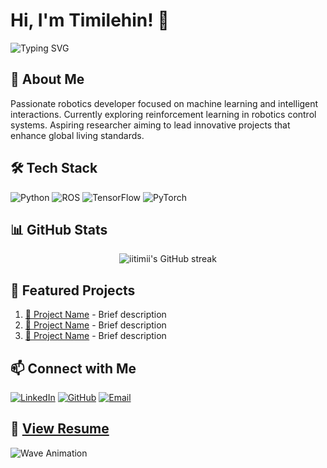 # Hi, I'm Timilehin! 👋 

<img src="https://readme-typing-svg.herokuapp.com?font=Fira+Code&pause=1000&color=2986cc&width=435&lines=Robotics+Developer;AI+Enthusiast;Reinforcement+Learning+Researcher" alt="Typing SVG" />

## 🤖 About Me

Passionate robotics developer focused on machine learning and intelligent interactions. Currently exploring reinforcement learning in robotics control systems. Aspiring researcher aiming to lead innovative projects that enhance global living standards.

## 🛠️ Tech Stack

![Python](https://img.shields.io/badge/-Python-black?style=flat-square&logo=Python)
![ROS](https://img.shields.io/badge/-ROS-22314E?style=flat-square&logo=ROS)
![TensorFlow](https://img.shields.io/badge/-TensorFlow-black?style=flat-square&logo=TensorFlow)
![PyTorch](https://img.shields.io/badge/-PyTorch-EE4C2C?style=flat-square&logo=PyTorch&logoColor=white)

## 📊 GitHub Stats

<p align="center">
  <img src="https://github-readme-streak-stats.herokuapp.com/?user=iitimii&theme=tokyonight" alt="iitimii's GitHub streak"/>
</p>

## 🌟 Featured Projects

1. [🤖 Project Name](link) - Brief description
2. [🧠 Project Name](link) - Brief description
3. [🚀 Project Name](link) - Brief description

## 📫 Connect with Me

[![LinkedIn](https://img.shields.io/badge/-LinkedIn-0077B5?style=flat-square&logo=Linkedin&logoColor=white)](YOUR_LINKEDIN_URL)
[![GitHub](https://img.shields.io/badge/-GitHub-181717?style=flat-square&logo=github)](https://github.com/iitimii)
[![Email](https://img.shields.io/badge/-Email-D14836?style=flat-square&logo=Gmail&logoColor=white)](mailto:YOUR_EMAIL)

## 📄 [View Resume](https://drive.google.com/file/d/1kHch-R7y0HAxl73Fhi4Gux988tthxH0A/view?usp=sharing)

<img src="https://raw.githubusercontent.com/BrunnerLivio/brunnerlivio/master/images/marquee.svg" alt="Wave Animation" />
